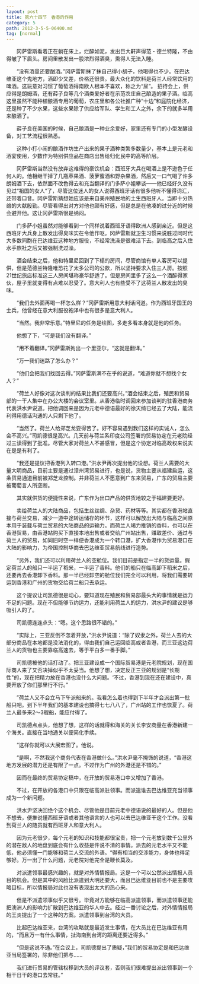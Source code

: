 ```yaml
---
layout: post
title: 第六十四节　香港的作用
category: 5
path: 2012-3-5-5-06400.md
tag: [normal]
---
```


　　冈萨雷斯看着正在躺在床上，烂醉如泥，发出巨大鼾声得范・德兰特隆，不由得皱了下眉头。房间里散发出一股浓烈得酒臭，熏得人无法入睡。

　　“没有酒量还要酗酒。”冈萨雷斯抹了抹自己得小胡子，他喝得也不少。在巴达维亚这个鬼地方，酒即少又差，价格还很贵。最大众化的饮料是荷兰人经常饮用的啤酒。这玩意对习惯了葡萄酒得南欧人根本不喜欢，称之为“尿”。 招待会上，供应得是朗姆酒，还有薛子良等几个酒类爱好者在示范农庄自己酿造的果子酒。临高这里虽然不能种植酿酒专用的葡萄，农庄里和各公社推广种“十边”和庭院化经济，还是种了不少水果，这些水果除了供应给军队、学生和工人之外，余下的就多半用来酿酒了。

　　薛子良在美国的时候，自己酿酒是一种业余爱好，家里还有专门的小型发酵设备，对工艺流程很熟悉。

　　这种小打小闹的酿酒作坊生产出来的果子酒种类繁多数量少，基本上是元老和酒宴使用，少数作为特别供应品在商店出售给归化民中的高等阶层。

　　冈萨雷斯当然没有放弃这难得的豪饮机会：西班牙大兵在喝酒上是不逊色于任何人的。他相继干掉了几瓶苹果酒、菠萝蜜酒和野杂果酒，然后又一口气喝了许多朗姆酒下去，依然面不改色得去和充当翻译的门多萨小姐攀谈――他已经好久没有见过“祖国的女人”了，尽管这位迷人的女人说得西班牙话有很多他听不懂得词汇，还带着口音。冈萨雷斯猜想她应该是来自美州殖民地的土生西班牙人。当即十分热络的大献殷勤。尽管看得出对方对他也颇有好感，但是总是在他凑的过分近的时候会避开他。这让冈萨雷斯很是纳闷。

　　门多萨小姐虽然对能够看到一个同样说着西班牙语得欧洲人感到亲近。但是这西班牙大兵身上散发出得臭味实在令他作呕。冈萨雷斯就卫生习惯来说胜过同时代大多数同胞在巴达维亚这种地方服役，不经常洗澡是很难活下去。到临高之后入住水手旅社之后又被强制洗过澡。

　　酒会结束之后，他和特里尼回到了下榻的房间，尽管商馆有单人客房可以提供，但是范德兰特隆唯恐花了太多公司的公款，所以坚持要求入住三人房。按照21世纪旅店标准这三人房间堪称豪华舒适了。但是房间里多了这么一个酒醉得家伙，屋子里就变得有点难以忍受了。意大利人也有些受不了这荷兰人散发出的臭味。

　　“我们去外面再喝一杯怎么样？”冈萨雷斯用意大利话问道。作为西班牙国王的士兵，他曾经在意大利服役袍泽中也有很多是意大利人。

　　“当然。我非常乐意。”特里尼的任务是绘图，多走多看本身就是他的任务。

　　他想了下，“可是我们没有翻译。”

　　“用不着翻译。”冈萨雷斯拘出一个里亚尔，“这就是翻译。”

　　“万一我们迷路了怎么办？”

　　“他们会把我们找回去得。”冈萨雷斯满不在乎的说道，“难道你就不想找个女人？”

　　“荷兰人好像对这次谈判的结果比我们还要高兴。”酒会结束之后，殖民和贸易部的一干人集中在办公大楼的会议室里。从香港临时调回来参加谈判的驻香港商务代表洪水尹说道。把他调回来是因为元老中德语最好的徐天绮已经去了大陆，能流利得用德话沟通的人只剩下他了。

　　“当然了。荷兰人给郑芝龙耍得苦了。好不容易遇到我们这样的实诚人，怎么会不高兴。”司凯德很是高兴。几天前与荷兰系印度公司签署的贸易协定在元老院经过三读得到了批准。尽管大家对荷兰人不甚感冒，但是这个协定对临高政权来说实在是是有利了。

　　“我还是提议把香港列入转口港。”洪水尹再次提出他的设想。荷兰人需要的大量大明商品，目前主要是通过漳州湾贸易进行，也是说，货物主要从福建启运，这条贸易通道目前被郑芝龙控制。并非荷兰人不愿意到广东来贸易，广东的贸易主要被葡萄言人所垄断。

　　其实就供货的便捷性来说，广东作为出口产品的供货地较之于福建要更好。

　　卖给荷兰人的大陆商品，包括生丝丝绸、杂货、药材等等。其实都在香港站直接与荷兰交易，减少一道中途转运储存的环节，这样可以解放出大陆与临高之间原本用于装载与荷兰贸易的大陆商品的运输力。而荷兰人竭力推销的香料，也可以在香港贸易，由香港站购买下直接本地出售或者交给广州站出售，赚取差价、通过与荷兰人的贸易，如同旧时空一样便香港成为一个转口港，扩大香港作为贸易港口在大陆的影响力，为帝国控制华商去巴达维亚贸易航线进行造势。

　　“另外，我们还可以利用荷兰人的空舱位。我们目前是指定一半的货运量。假定荷兰人的船只一半运了稻米，一半运了香料。他们的船只在临高卸下稻米之后，还要再去香港卸下香料。那一半已经卸空的舱位我们完全可以利用，将我们需要转运到香港和广州的货物交给荷兰船只去承运。

　　这个提议让司凯德很是动心，要知道现在殖民和贸易部最头大的事情就是运力不足的问题。现在不但能够节约运力，还能利用荷兰人的运力，洪水尹的建议是够吸引人的了。

　　司凯德连连点头：“嗯。这个思路很不错的。”

　　“实际上，三亚反倒不怎着开放，”洪水尹说道：“除了奴隶之外，荷兰人去的大部分商品在本地都是没法消化的，得由我们自己运回临高或者香港，而三亚这边荷兰人的货物也主要靠临高速去，等于平白多一番手脚。”

　　司凯德被他的话打动了。把三亚建设成一个国际贸易港是元老院规划，现在国际商人来了又否决掉似乎不太妥当。他想了想，决定反正三亚的规划是“长期性"的，现在把精力放在香港也没什么大问题。‘不过，香港到现在还在建设中，真要开放了你们那里行不行。”

　　”荷兰人又不会立马下午派船来的。我看怎么着也得到下半年才会派出第一批船只吧。到下半年我们的基本建设也搞得七七八八了，广州站的工作也恢夏了。荷兰人最多来2～3艘船，能应付得了。

　　司凯德点点头，他想了想，这样的话就得和海关的关长李安商量在香港新建一个海关。直接在当地通关以便简化手续。

　　“这样你就可以大展宏图了。他说。

　　“是啊，不然我这个商务代表在香港做什么。”洪水尹毫不掩饰的说道，“香港这地方发展的潜力还是有限了一点。不过作为广州的外港还是不错的。”

　　因而在最终的贸易协定稿中，在开放的贸易港口中又增加了香港。

　　不过，在开放的各港口中只限在临高派驻领事。而派遣谁去巴达维亚充当领事成为一个新问题。

　　洪水尹坚决回绝个这个机会、尽管他是目前元老中德语说的最好的人。但是他不想去，便推说懂西班牙语或者其他语言的人也可以去巴达维亚干这个工作。没看到荷兰人的随员就有西班牙人和意大利人。

　　因为元老很少，每个元老的知识和技能都很宝贵，把一个元老放到数千公里外的潜在敌人的地盘到底会有什么收益是件说不清的事情。派去的元老水平又不能低，他必须懂一门能够和荷兰人交流的外语。“得有相当的交涉能力，身体也得足够好。万一出了什么问题，元老院对他完全是鞭长莫及。

　　对派遣领事最感兴趣的，就是对外情情报局。这是一个可以公然派出情报人员目的机会。但是其中的风脸比派遣到大明还要大，而且巴达维亚目前也不是主要攻略目标，所以情报局对此也没有表现出太大的热心来。

　　但是不派遣领事似乎又很亏。毕竟对方能够在临高派遣领事，而派遣领事还能把澳洲人的影响力扩散到巴达维亚的华人中去。经过一番讨论之后，对外情情报局的王炎提出了一个这种的方案。派遣领事到台湾的大员。

　　比起巴达维亚来，台湾的攻略就是最近发生事情，在大员比在巴达维亚有用的，“而且万一有什么事情，扯海南到台湾的距离还要近得多。”

　　“但是这说不通。”在会议上，司凯德提出了质疑，”我们的贸易协定是和巴达维亚当局签署的，除非他们把与……

　　我们进行贸易的管辖权移到大员的评议套，否则我们很难提出派出领事到一个相干日干的港口去常驻。”
